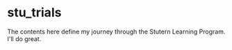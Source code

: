 # stu_trials
The contents here define my journey through the Stutern Learning Program.
I'll do great.
